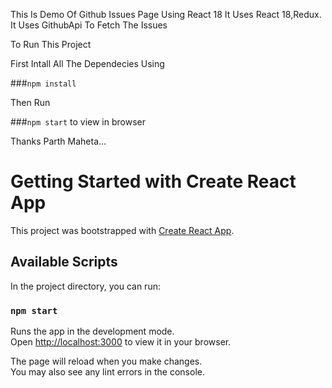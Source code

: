 This Is Demo Of Github Issues Page Using React 18
It Uses React 18,Redux.
It Uses GithubApi To Fetch The Issues

To Run This Project

First Intall All The Dependecies Using

###`npm install`

Then Run

###`npm start` to view in browser

Thanks Parth Maheta...

# Getting Started with Create React App

This project was bootstrapped with [Create React App](https://github.com/facebook/create-react-app).

## Available Scripts

In the project directory, you can run:

### `npm start`

Runs the app in the development mode.\
Open [http://localhost:3000](http://localhost:3000) to view it in your browser.

The page will reload when you make changes.\
You may also see any lint errors in the console.
